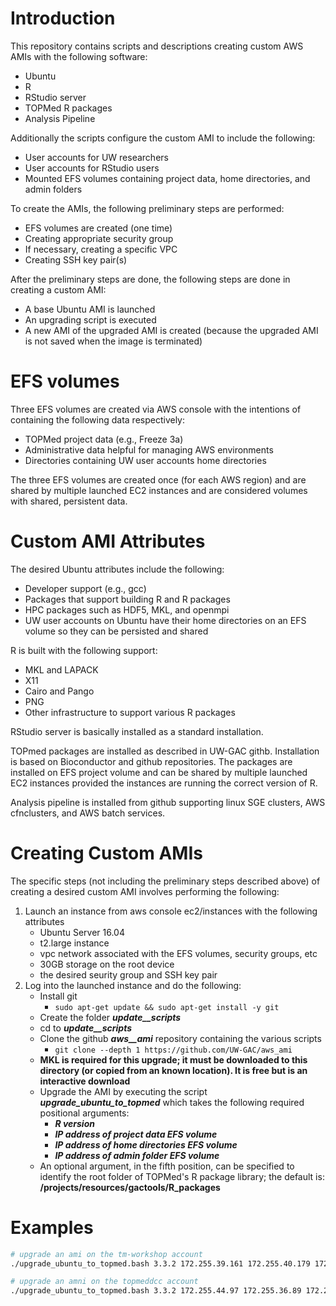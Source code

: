 # Introduction
This repository contains scripts and descriptions creating custom AWS AMIs with the following software:
- Ubuntu
- R
- RStudio server
- TOPMed R packages
- Analysis Pipeline

Additionally the scripts configure the custom AMI to include the following:
- User accounts for UW researchers
- User accounts for RStudio users
- Mounted EFS volumes containing project data, home directories, and admin folders

To create the AMIs, the following preliminary steps are performed:
- EFS volumes are created (one time)
- Creating appropriate security group
- If necessary, creating a specific VPC
- Creating SSH key pair(s)

After the preliminary steps are done, the following steps are done in creating a custom AMI:
- A base Ubuntu AMI is launched
- An upgrading script is executed
- A new AMI of the upgraded AMI is created (because the upgraded AMI is not saved when the image is terminated)

# EFS volumes
Three EFS volumes are created via AWS console with the intentions of containing the following data respectively:
- TOPMed project data (e.g., Freeze 3a)
- Administrative data helpful for managing AWS environments
- Directories containing UW user accounts home directories

The three EFS volumes are created once (for each AWS region) and are shared by multiple launched EC2 instances and are considered volumes with shared, persistent data.

# Custom AMI Attributes
The desired Ubuntu attributes  include the following:
- Developer support (e.g., gcc)
- Packages that support building R and R packages
- HPC packages such as HDF5, MKL, and openmpi
- UW user accounts on Ubuntu have their home directories on an EFS volume so they can be persisted and shared

R is built with the following support:
- MKL and LAPACK
- X11
- Cairo and Pango
- PNG
- Other infrastructure to support various R packages

RStudio server is basically installed as a standard installation.

TOPmed packages are installed as described in UW-GAC githb.  Installation is based on Bioconductor and github repositories.  The packages are installed on EFS project volume and can be shared by multiple launched EC2 instances provided the instances are running the correct version of R.

Analysis pipeline is installed from github supporting linux SGE clusters, AWS cfnclusters, and AWS batch services.

# Creating Custom AMIs
The specific steps (not including the preliminary steps described above) of creating a desired custom AMI involves performing the following:
1. Launch an instance from aws console ec2/instances with the following attributes
    - Ubuntu Server 16.04
    - t2.large instance
    - vpc network associated with the EFS volumes, security groups, etc
    - 30GB storage on the root device
    - the desired seurity group and SSH key pair
2. Log into the launched instance and do the following:
    - Install git
        - `sudo apt-get update && sudo apt-get install -y git`
    - Create the folder _**update__scripts**_
    - cd to _**update__scripts**_
    - Clone the github <i>**aws__ami**</i> repository containing the various scripts
        - `git clone --depth 1 https://github.com/UW-GAC/aws_ami`
    - **MKL is required for this upgrade; it must be downloaded to this directory (or copied from an known location).  It is free but is an interactive download**
    - Upgrade the AMI by executing the script <i>**upgrade_ubuntu_to_topmed**</i> which takes the following required positional arguments:
        - _**R version**_
        - _**IP address of project data EFS volume**_
        - _**IP address of home directories EFS volume**_
        - _**IP address of admin folder EFS volume**_
    - An optional argument, in the fifth position, can be specified to identify the root folder of TOPMed's R package library; the default is: **/projects/resources/gactools/R_packages**


 # Examples
 ```bash
# upgrade an ami on the tm-workshop account
./upgrade_ubuntu_to_topmed.bash 3.3.2 172.255.39.161 172.255.40.179 172.255.41.187

# upgrade an amni on the topmeddcc account
./upgrade_ubuntu_to_topmed.bash 3.3.2 172.255.44.97 172.255.36.89 172.255.40.251
 ```
